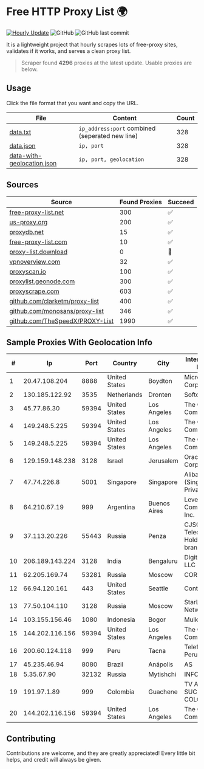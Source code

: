 
# Free HTTP Proxy List 🌍

[![Hourly Update](https://github.com/mertguvencli/http-proxy-list/actions/workflows/main.yml/badge.svg?branch=main)](https://github.com/mertguvencli/http-proxy-list/actions/workflows/main.yml)
![GitHub](https://img.shields.io/github/license/mertguvencli/http-proxy-list)
![GitHub last commit](https://img.shields.io/github/last-commit/mertguvencli/http-proxy-list)

It is a lightweight project that hourly scrapes lots of free-proxy sites, validates if it works, and serves a clean proxy list.


> Scraper found **4296** proxies at the latest update. Usable proxies are below.

## Usage

Click the file format that you want and copy the URL.


|File|Content|Count|
|----|-------|-----|
|[data.txt](https://raw.githubusercontent.com/mertguvencli/http-proxy-list/main/proxy-list/data.txt)|`ip_address:port` combined (seperated new line)|328|
|[data.json](https://raw.githubusercontent.com/mertguvencli/http-proxy-list/main/proxy-list/data.json)|`ip, port`|328|
|[data-with-geolocation.json](https://raw.githubusercontent.com/mertguvencli/http-proxy-list/main/proxy-list/data-with-geolocation.json)|`ip, port, geolocation`|328|

## Sources

|Source|Found Proxies|Succeed|
|------|-------------|-------|
|[free-proxy-list.net](https://free-proxy-list.net)|300|✅|
|[us-proxy.org](https://www.us-proxy.org)|200|✅|
|[proxydb.net](http://proxydb.net)|15|✅|
|[free-proxy-list.com](https://free-proxy-list.com/?page=&port=&type%5B%5D=http&type%5B%5D=https&up_time=0&search=Search)|10|✅|
|[proxy-list.download](https://www.proxy-list.download/HTTP)|0|🚫|
|[vpnoverview.com](https://vpnoverview.com/privacy/anonymous-browsing/free-proxy-servers)|32|✅|
|[proxyscan.io](https://www.proxyscan.io)|100|✅|
|[proxylist.geonode.com](https://proxylist.geonode.com/api/proxy-list?limit=300&page=1&sort_by=lastChecked&sort_type=desc&protocols=http,https)|300|✅|
|[proxyscrape.com](https://api.proxyscrape.com/v2/?request=displayproxies&protocol=http&timeout=10000&country=all&ssl=all&anonymity=all)|603|✅|
|[github.com/clarketm/proxy-list](https://raw.githubusercontent.com/clarketm/proxy-list/master/proxy-list-raw.txt)|400|✅|
|[github.com/monosans/proxy-list](https://raw.githubusercontent.com/monosans/proxy-list/main/proxies/http.txt)|346|✅|
|[github.com/TheSpeedX/PROXY-List](https://raw.githubusercontent.com/TheSpeedX/PROXY-List/master/http.txt)|1990|✅|


## Sample Proxies With Geolocation Info

|#|Ip|Port|Country|City|Internet Service Provider|
|-|--|----|-------|----|-------------------------|
|1|20.47.108.204|8888|United States|Boydton|Microsoft Corporation|
|2|130.185.122.92|3535|Netherlands|Dronten|Softqloud GmbH|
|3|45.77.86.30|59394|United States|Los Angeles|The Constant Company|
|4|149.248.5.225|59394|United States|Los Angeles|The Constant Company|
|5|149.248.5.225|59394|United States|Los Angeles|The Constant Company|
|6|129.159.148.238|3128|Israel|Jerusalem|Oracle Corporation|
|7|47.74.226.8|5001|Singapore|Singapore|Alibaba Cloud (Singapore) Private Limited|
|8|64.210.67.19|999|Argentina|Buenos Aires|Level 3 Communications, Inc.|
|9|37.113.20.226|55443|Russia|Penza|CJSC "ER-Telecom Holding" Penza branch|
|10|206.189.143.224|3128|India|Bengaluru|DigitalOcean, LLC|
|11|62.205.169.74|53281|Russia|Moscow|CORBINA|
|12|66.94.120.161|443|United States|Seattle|Contabo Inc.|
|13|77.50.104.110|3128|Russia|Moscow|StarLink Telecom Network|
|14|103.155.156.46|1080|Indonesia|Bogor|Mulkan|
|15|144.202.116.156|59394|United States|Los Angeles|The Constant Company|
|16|200.60.124.118|999|Peru|Tacna|Telefonica del Peru S.A.A.|
|17|45.235.46.94|8080|Brazil|Anápolis|AS|
|18|5.35.67.90|32132|Russia|Mytishchi|INFOLINE|
|19|191.97.1.89|999|Colombia|Guachene|TV AZTECA SUCURSAL COLOMBIA|
|20|144.202.116.156|59394|United States|Los Angeles|The Constant Company|



## Contributing

Contributions are welcome, and they are greatly appreciated! Every
little bit helps, and credit will always be given.

